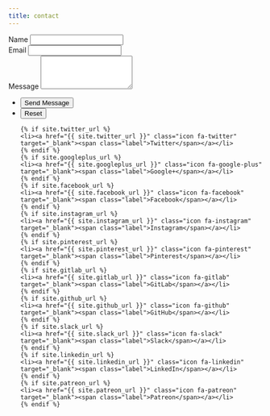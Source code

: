 ```yaml
---
title: contact
---
```


<form action="https://formspree.io/{{ site.formspree_id }}" method="POST">
	<div class="fields">
		<div class="field half first">
			<label for="name">Name</label>
			<input type="text" name="name" id="name" />
		</div>
		<div class="field half">
			<label for="email">Email</label>
			<input type="text" name="_replyto" id="email" />
		</div>
		<div class="field">
			<label for="message">Message</label>
			<textarea name="message" id="message" rows="4"></textarea>
		</div>
	</div>
	<ul class="actions">
		<li><input type="submit" value="Send Message" class="primary" /></li>
		<li><input type="reset" value="Reset" /></li>
	</ul>
</form>
<ul class="icons">

	{% if site.twitter_url %}
    <li><a href="{{ site.twitter_url }}" class="icon fa-twitter" target="_blank"><span class="label">Twitter</span></a></li>
    {% endif %}
    {% if site.googleplus_url %}
    <li><a href="{{ site.googleplus_url }}" class="icon fa-google-plus" target="_blank"><span class="label">Google+</span></a></li>
    {% endif %}
    {% if site.facebook_url %}
    <li><a href="{{ site.facebook_url }}" class="icon fa-facebook" target="_blank"><span class="label">Facebook</span></a></li>
    {% endif %}
    {% if site.instagram_url %}
    <li><a href="{{ site.instagram_url }}" class="icon fa-instagram" target="_blank"><span class="label">Instagram</span></a></li>
    {% endif %}
    {% if site.pinterest_url %}
    <li><a href="{{ site.pinterest_url }}" class="icon fa-pinterest" target="_blank"><span class="label">Pinterest</span></a></li>
    {% endif %}
    {% if site.gitlab_url %}
    <li><a href="{{ site.gitlab_url }}" class="icon fa-gitlab" target="_blank"><span class="label">GitLab</span></a></li>
    {% endif %}
    {% if site.github_url %}
    <li><a href="{{ site.github_url }}" class="icon fa-github" target="_blank"><span class="label">GitHub</span></a></li>
    {% endif %}
    {% if site.slack_url %}
    <li><a href="{{ site.slack_url }}" class="icon fa-slack" target="_blank"><span class="label">Slack</span></a></li>
    {% endif %}
    {% if site.linkedin_url %}
    <li><a href="{{ site.linkedin_url }}" class="icon fa-linkedin" target="_blank"><span class="label">LinkedIn</span></a></li>
    {% endif %}
    {% if site.patreon_url %}
    <li><a href="{{ site.patreon_url }}" class="icon fa-patreon" target="_blank"><span class="label">Patreon</span></a></li>
    {% endif %}

</ul>
